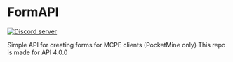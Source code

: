 # FormAPI
<a href="https://discord.gg/MzKQpWZ"><img src="https://discordapp.com/api/guilds/412491783486832640/embed.png" alt="Discord server"/></a>

Simple API for creating forms for MCPE clients (PocketMine only)
This repo is made for API 4.0.0
